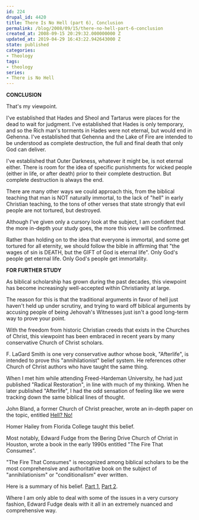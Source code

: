 ```yaml
---
id: 224
drupal_id: 4420
title: There Is No Hell (part 6), Conclusion
permalink: /blog/2008/09/15/there-no-hell-part-6-conclusion
created_at: 2008-09-15 20:29:32.000000000 Z
updated_at: 2019-04-29 16:43:22.942643000 Z
state: published
categories:
- Theology
tags:
- theology
series:
- There is No Hell
---
```

<strong>CONCLUSION</strong>

That's my viewpoint.

I've established that Hades and Sheol and Tartarus were places for the dead to wait for judgment. I've established that Hades is only temporary, and so the Rich man's torments in Hades were not eternal, but would end in Gehenna. I've established that Gehenna and the Lake of Fire are intended to be understood as complete destruction, the full and final death that only God can deliver.

I've established that Outer Darkness, whatever it might be, is not eternal either. There is room for the idea of specific punishments for wicked people (either in life, or after death) prior to their complete destruction. But complete destruction is always the end.

There are many other ways we could approach this, from the biblical teaching that man is NOT naturally immortal, to the lack of "hell" in early Christian teaching, to the tons of other verses that state strongly that evil people are not tortured, but destroyed.

Although I've given only a cursory look at the subject, I am confident that the more in-depth your study goes, the more this view will be confirmed.

Rather than holding on to the idea that everyone is immortal, and some get tortured for all eternity, we should follow the bible in affirming that "the wages of sin is DEATH, but the GIFT of God is eternal life". Only God's people get eternal life. Only God's people get immortality.

<strong>
FOR FURTHER STUDY</strong>

As biblical scholarship has grown during the past decades, this viewpoint has become increasingly well-accepted within Christianity at large.

The reason for this is that the traditional arguments in favor of hell just haven't held up under scrutiny, and trying to ward off biblical arguments by accusing people of being Jehovah's Witnesses just isn't a good long-term way to prove your point.

With the freedom from historic Christian creeds that exists in the Churches of Christ, this viewpoint has been embraced in recent years by many conservative Church of Christ scholars.

F. LaGard Smith is one very conservative author whose book, "Afterlife", is intended to prove this "annihilationist" belief system. He references other Church of Christ authors who have taught the same thing.

When I met him while attending Freed-Hardeman University, he had just published "Radical Restoration", in line with much of my thinking. When he later published "Afterlife", I had the odd sensation of feeling like we were tracking down the same biblical lines of thought.

John Bland, a former Church of Christ preacher, wrote an in-depth paper on the topic, entitled <a href="http://www.friktech.com/rel/hell.htm">Hell? No!</a>

Homer Hailey from Florida College taught this belief.

Most notably, Edward Fudge from the Bering Drive Church of Christ in Houston, wrote a book in the early 1990s entitled "The Fire That Consumes".

"The Fire That Consumes" is recognized among biblical scholars to be the most comprehensive and authoritative book on the subject of "annihilationism" or "conditionalism" ever written.

Here is a summary of his belief. <a href="http://www.theexaminer.org/volume1/number4/hell.htm">Part 1</a>, <a href="http://www.theexaminer.org/volume1/number6/hell.htm">Part 2</a>.

Where I am only able to deal with some of the issues in a very cursory fashion, Edward Fudge deals with it all in an extremely nuanced and comprehensive way.
